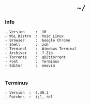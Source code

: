 <h1 align="center"><code>~/</code></h1>

### Info

```
- Version     :  10
- WSL Distro  :  Void Linux
- Browser     :  Google Chrome
- Shell       :  zsh
- Terminal    :  Windows Terminal
- Archiver    :  7-Zip
- Torrents    :  qBittorrent
- Font        :  Terminus
- Editor      :  neovim
```

<h1/>

### Terminus

```
- Version  :  4.49.1
- Patches  :  ij1, td1
```
